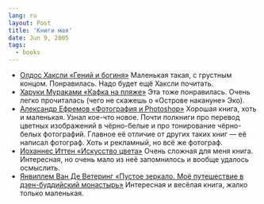 ```yaml
---
lang: ru
layout: Post
title: 'Книги мая'
date: Jun 9, 2005
tags:
  - books
---
```


- [Олдос Хаксли «Гений и богиня»](http://lib.ru/INOFANT/HAKSLI/)
 Маленькая такая, с грустным концом. Понравилась. Надо будет ещё Хаксли почитать.
- [Харуки Мураками «Кафка на пляже»](http://www.ozon.ru/context/detail/id/2085095/?partner=sapegin)
 Эта тоже понравилась. Очень легко прочиталась (чего не скажешь о «Острове накануне» Эко).
- [Александр Ефремов «Фотография и Photoshop»](http://www.ozon.ru/context/detail/id/2310215/?partner=sapegin)
 Хорошая книга, хоть и маленькая. Узнал кое-что новое. Почти полкниги про перевод цветных изображений в чёрно-белые и про тонирование чёрно-белых фотографий. Главное её отличие от других таких книг — её написал фотограф. Хоть и рекламный, но всё же фотограф.
- [Иоханнес Иттен «Искусство цвета»](http://www.ozon.ru/context/detail/id/19379132/?partner=sapegin)
 Очень сложная для меня книга. Интересная, но очень мало из неё запомнилось и вообще удалось осмыслить.
- [Янвиллем Ван Де Ветеринг «Пустое зеркало. Моё путешествие в дзен-буддийский монастырь»](http://www.ozon.ru/context/detail/id/2175411/?partner=sapegin)
 Интересная и весёлая книга, жалко только маленькая.
